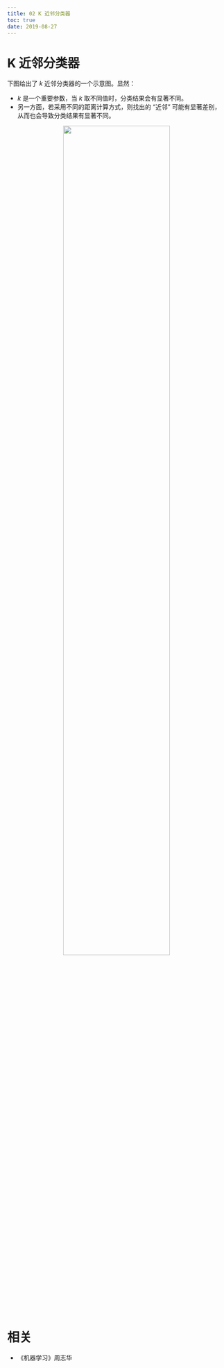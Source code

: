 ```yaml
---
title: 02 K 近邻分类器
toc: true
date: 2019-08-27
---
```

# K 近邻分类器


下图给出了 $k$ 近邻分类器的一个示意图。显然：

- $k$ 是一个重要参数，当 $k$ 取不同值时，分类结果会有显著不同。
- 另一方面，若采用不同的距离计算方式，则找出的 “近邻” 可能有显著差别，从而也会导致分类结果有显著不同。

<p align="center">
    <img width="70%" height="70%" src="http://images.iterate.site/blog/image/180629/bCe7ImF5kb.png?imageslim">
</p>




# 相关

- 《机器学习》周志华
